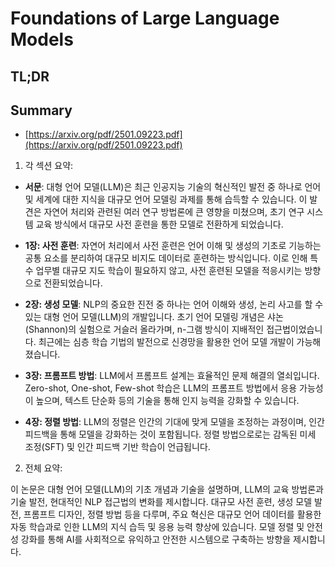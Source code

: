 # Foundations of Large Language Models
## TL;DR
## Summary
- [https://arxiv.org/pdf/2501.09223.pdf](https://arxiv.org/pdf/2501.09223.pdf)

1. 각 섹션 요약: 

- **서문**: 대형 언어 모델(LLM)은 최근 인공지능 기술의 혁신적인 발전 중 하나로 언어 및 세계에 대한 지식을 대규모 언어 모델링 과제를 통해 습득할 수 있습니다. 이 발견은 자연어 처리와 관련된 여러 연구 방법론에 큰 영향을 미쳤으며, 초기 연구 시스템 교육 방식에서 대규모 사전 훈련을 통한 모델로 전환하게 되었습니다.

- **1장: 사전 훈련**: 자연어 처리에서 사전 훈련은 언어 이해 및 생성의 기초로 기능하는 공통 요소를 분리하여 대규모 비지도 데이터로 훈련하는 방식입니다. 이로 인해 특수 업무별 대규모 지도 학습이 필요하지 않고, 사전 훈련된 모델을 적응시키는 방향으로 전환되었습니다.

- **2장: 생성 모델**: NLP의 중요한 진전 중 하나는 언어 이해와 생성, 논리 사고를 할 수 있는 대형 언어 모델(LLM)의 개발입니다. 초기 언어 모델링 개념은 샤논(Shannon)의 실험으로 거슬러 올라가며, n-그램 방식이 지배적인 접근법이었습니다. 최근에는 심층 학습 기법의 발전으로 신경망을 활용한 언어 모델 개발이 가능해졌습니다.

- **3장: 프롬프트 방법**: LLM에서 프롬프트 설계는 효율적인 문제 해결의 열쇠입니다. Zero-shot, One-shot, Few-shot 학습은 LLM의 프롬프트 방법에서 응용 가능성이 높으며, 텍스트 단순화 등의 기술을 통해 인지 능력을 강화할 수 있습니다.

- **4장: 정렬 방법**: LLM의 정렬은 인간의 기대에 맞게 모델을 조정하는 과정이며, 인간 피드백을 통해 모델을 강화하는 것이 포함됩니다. 정렬 방법으로로는 감독된 미세 조정(SFT) 및 인간 피드백 기반 학습이 언급됩니다.

2. 전체 요약:

이 논문은 대형 언어 모델(LLM)의 기초 개념과 기술을 설명하며, LLM의 교육 방법론과 기술 발전, 현대적인 NLP 접근법의 변화를 제시합니다. 대규모 사전 훈련, 생성 모델 발전, 프롬프트 디자인, 정렬 방법 등을 다루며, 주요 혁신은 대규모 언어 데이터를 활용한 자동 학습과로 인한 LLM의 지식 습득 및 응용 능력 향상에 있습니다. 모델 정렬 및 안전성 강화를 통해 AI를 사회적으로 유익하고 안전한 시스템으로 구축하는 방향을 제시합니다.